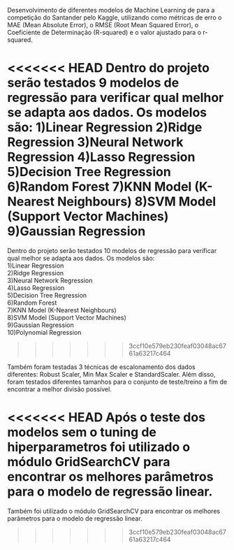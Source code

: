 Desenvolvimento de diferentes modelos de Machine Learning de para a competição do Santander pelo Kaggle, utilizando como métricas de erro o MAE (Mean Absolute Error), o RMSE (Root Mean Squared Error), o Coeficiente de Determinação (R-squared) e o valor ajustado para o r-squared. 

<<<<<<< HEAD
Dentro do projeto serão testados 9 modelos de regressão para verificar qual melhor se adapta aos dados. Os modelos são: 
1)Linear Regression
2)Ridge Regression
3)Neural Network Regression
4)Lasso Regression
5)Decision Tree Regression
6)Random Forest
7)KNN Model (K-Nearest Neighbours)
8)SVM Model (Support Vector Machines)
9)Gaussian Regression
=======
Dentro do projeto serão testados 10 modelos de regressão para verificar qual melhor se adapta aos dados. Os modelos são: <br>
1)Linear Regression   <br> 
2)Ridge Regression  <br>
3)Neural Network Regression <br>
4)Lasso Regression  <br>
5)Decision Tree Regression  <br>
6)Random Forest <br>
7)KNN Model (K-Nearest Neighbours)  <br>
8)SVM Model (Support Vector Machines) <br>
9)Gaussian Regression <br>
10)Polynomial Regression  <br>
>>>>>>> 3ccf10e579eb230feaf03048ac6761a63217c464

Também foram testadas 3 técnicas de escalonamento dos dados diferentes: Robust Scaler, Min Max Scaler e StandardScaler. Além disso, foram testados diferentes tamanhos para o conjunto de teste/treino a fim de encontrar a melhor divisão possível.

<<<<<<< HEAD
Após o teste dos modelos sem o tuning de hiperparametros foi utilizado o módulo GridSearchCV para encontrar os melhores parâmetros para o modelo de regressão linear.
=======
Também foi utilizado o módulo GridSearchCV para encontrar os melhores parâmetros para o modelo de regressão linear.
>>>>>>> 3ccf10e579eb230feaf03048ac6761a63217c464
